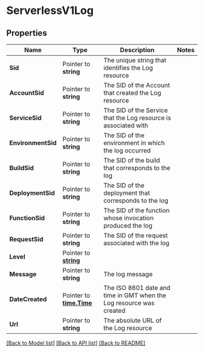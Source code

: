 # ServerlessV1Log

## Properties

Name | Type | Description | Notes
------------ | ------------- | ------------- | -------------
**Sid** | Pointer to **string** | The unique string that identifies the Log resource |
**AccountSid** | Pointer to **string** | The SID of the Account that created the Log resource |
**ServiceSid** | Pointer to **string** | The SID of the Service that the Log resource is associated with |
**EnvironmentSid** | Pointer to **string** | The SID of the environment in which the log occurred |
**BuildSid** | Pointer to **string** | The SID of the build that corresponds to the log |
**DeploymentSid** | Pointer to **string** | The SID of the deployment that corresponds to the log |
**FunctionSid** | Pointer to **string** | The SID of the function whose invocation produced the log |
**RequestSid** | Pointer to **string** | The SID of the request associated with the log |
**Level** | Pointer to [**string**](LogEnumLevel.md) |  |
**Message** | Pointer to **string** | The log message |
**DateCreated** | Pointer to [**time.Time**](time.Time.md) | The ISO 8601 date and time in GMT when the Log resource was created |
**Url** | Pointer to **string** | The absolute URL of the Log resource |

[[Back to Model list]](../README.md#documentation-for-models) [[Back to API list]](../README.md#documentation-for-api-endpoints) [[Back to README]](../README.md)


